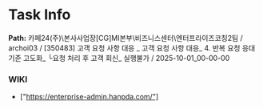 # Task Info

**Path:** 카페24(주)\본사사업장\[CG]MI본부\비즈니스센터\엔터프라이즈코칭2팀 / archoi03 / [350483] 고객 요청 사항 대응 _ 고객 요청 사항 대응_ 4. 반복 요청 응대 기준 고도화_ └요청 처리 후 고객 회신_ 실행불가 / 2025-10-01_00-00-00

### WIKI
- ["https://enterprise-admin.hanpda.com/"]

